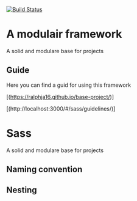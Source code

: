 [![Build Status](https://travis-ci.org/ralphja16/base-project.svg?branch=development)](https://travis-ci.org/ralphja16/base-project)

# A modulair framework

A solid and modulare base for projects

## Guide

Here you can find a guid for using this framework

[(https://ralphja16.github.io/base-project/)]

[(http://localhost:3000/#/sass/guidelines/)]

# Sass

A solid and modulare base for projects

## Naming convention

## Nesting
